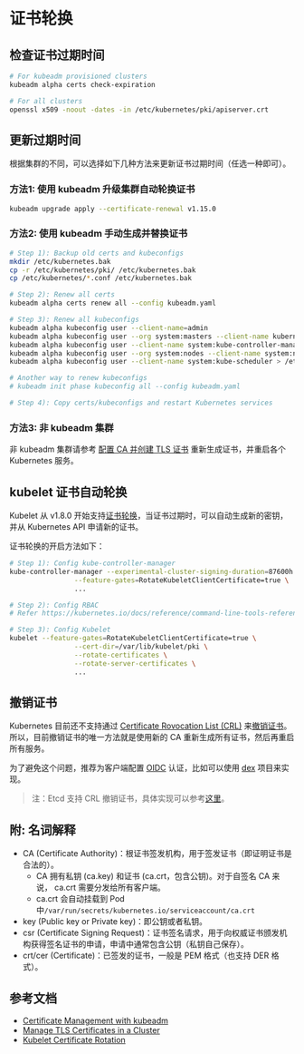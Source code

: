 # 证书轮换

## 检查证书过期时间

```bash
# For kubeadm provisioned clusters
kubeadm alpha certs check-expiration

# For all clusters
openssl x509 -noout -dates -in /etc/kubernetes/pki/apiserver.crt
```

## 更新过期时间

根据集群的不同，可以选择如下几种方法来更新证书过期时间（任选一种即可）。

### 方法1: 使用 kubeadm 升级集群自动轮换证书

```bash
kubeadm upgrade apply --certificate-renewal v1.15.0
```

### 方法2:  使用 kubeadm 手动生成并替换证书

```bash
# Step 1): Backup old certs and kubeconfigs
mkdir /etc/kubernetes.bak
cp -r /etc/kubernetes/pki/ /etc/kubernetes.bak
cp /etc/kubernetes/*.conf /etc/kubernetes.bak

# Step 2): Renew all certs
kubeadm alpha certs renew all --config kubeadm.yaml

# Step 3): Renew all kubeconfigs
kubeadm alpha kubeconfig user --client-name=admin
kubeadm alpha kubeconfig user --org system:masters --client-name kubernetes-admin  > /etc/kubernetes/admin.conf
kubeadm alpha kubeconfig user --client-name system:kube-controller-manager > /etc/kubernetes/controller-manager.conf
kubeadm alpha kubeconfig user --org system:nodes --client-name system:node:$(hostname) > /etc/kubernetes/kubelet.conf
kubeadm alpha kubeconfig user --client-name system:kube-scheduler > /etc/kubernetes/scheduler.conf

# Another way to renew kubeconfigs
# kubeadm init phase kubeconfig all --config kubeadm.yaml

# Step 4): Copy certs/kubeconfigs and restart Kubernetes services
```

### 方法3: 非 kubeadm 集群

非 kubeadm 集群请参考 [配置 CA 并创建 TLS 证书](../setup/k8s-hard-way/04-certificate-authority.md) 重新生成证书，并重启各个 Kubernetes 服务。

## kubelet 证书自动轮换

Kubelet 从 v1.8.0 开始支持[证书轮换](https://kubernetes.io/docs/tasks/tls/certificate-rotation/)，当证书过期时，可以自动生成新的密钥，并从 Kubernetes API 申请新的证书。

证书轮换的开启方法如下：

```bash
# Step 1): Config kube-controller-manager
kube-controller-manager --experimental-cluster-signing-duration=87600h \
                --feature-gates=RotateKubeletClientCertificate=true \
                ...

# Step 2): Config RBAC
# Refer https://kubernetes.io/docs/reference/command-line-tools-reference/kubelet-tls-bootstrapping/#approval

# Step 3): Config Kubelet
kubelet --feature-gates=RotateKubeletClientCertificate=true \
                --cert-dir=/var/lib/kubelet/pki \
                --rotate-certificates \
                --rotate-server-certificates \
                ...
```

## 撤销证书

Kubernetes 目前还不支持通过 [Certificate Rovocation List \(CRL\)](https://en.wikipedia.org/wiki/Certificate_revocation_list) 来[撤销证书](https://github.com/kubernetes/kubernetes/issues/18982)。所以，目前撤销证书的唯一方法就是使用新的 CA 重新生成所有证书，然后再重启所有服务。

为了避免这个问题，推荐为客户端配置 [OIDC](https://kubernetes.io/docs/reference/access-authn-authz/authentication/#openid-connect-tokens) 认证，比如可以使用 [dex](https://github.com/dexidp/dex) 项目来实现。

> 注：Etcd 支持 CRL 撤销证书，具体实现可以参考[这里](https://github.com/etcd-io/etcd/blob/master/pkg/transport/listener_tls.go#L169-L190)。

## 附: 名词解释

* CA \(Certificate Authority\)：根证书签发机构，用于签发证书（即证明证书是合法的）。
  * CA 拥有私钥 \(ca.key\) 和证书 \(ca.crt，包含公钥\)。对于自签名 CA 来说， ca.crt 需要分发给所有客户端。
  * ca.crt 会自动挂载到 Pod 中`/var/run/secrets/kubernetes.io/serviceaccount/ca.crt`
* key \(Public key or Private key\)：即公钥或者私钥。
* csr \(Certificate Signing Request\)：证书签名请求，用于向权威证书颁发机构获得签名证书的申请，申请中通常包含公钥（私钥自己保存）。
* crt/cer \(Certificate\)：已签发的证书，一般是 PEM 格式（也支持 DER 格式）。

## 参考文档

* [Certificate Management with kubeadm](https://kubernetes.io/docs/tasks/administer-cluster/kubeadm/kubeadm-certs/)
* [Manage TLS Certificates in a Cluster](https://kubernetes.io/docs/tasks/tls/managing-tls-in-a-cluster/)
* [Kubelet Certificate Rotation](https://kubernetes.io/docs/tasks/tls/certificate-rotation/)

